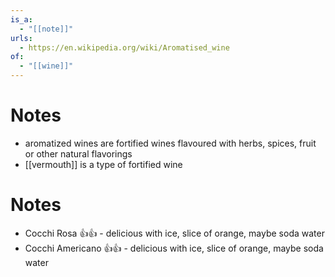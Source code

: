 ```yaml
---
is_a:
  - "[[note]]"
urls:
  - https://en.wikipedia.org/wiki/Aromatised_wine
of:
  - "[[wine]]"
---
```

# Notes
- aromatized wines are fortified wines flavoured with herbs, spices, fruit or other natural flavorings
- [[vermouth]] is a type of fortified wine

# Notes
- Cocchi Rosa 👍👍 - delicious with ice, slice of orange, maybe soda water
- Cocchi Americano 👍👍 - delicious with ice, slice of orange, maybe soda water
